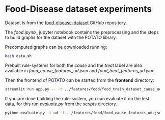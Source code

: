 # Food-Disease dataset experiments

Dataset is from the [food-disease-dataset](https://github.com/gjorgjinac/food-disease-dataset.git) GitHub repository.

The __food_.ipynb__ jupyter notebook contains the preprocessing and the steps to build graphs for the dataset with the POTATO library.

Precomputed graphs can be downloaded running:

```bash
bash data.sh
```

Prebuilt rule-systems for both the _cause_ and the _treat_ label are also available in _food\_cause_features\_ud.json_ and _food\_treat\_features\_ud.json_.

Then the frontend of POTATO can be started from the __frontend__ directory:

```bash
streamlit run app.py -- -t ../features/food/food_train_dataset_cause_ud.tsv -v ../features/food/food_dev_dataset_cause_ud.tsv -hr ../features/food/food_cause_features_ud.json
```

If you are done building the rule-system, you can evaluate it on the test data, for this run _evaluate.py_ from the _scripts_ directory.

```bash
python evaluate.py -t ud -f ../features/food/food_cause_features_ud.json -d ../features/food/food_train_dataset_cause_ud.tsv
```